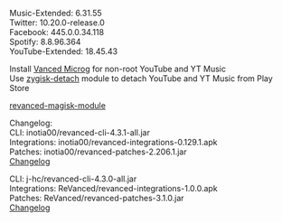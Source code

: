 Music-Extended: 6.31.55  
Twitter: 10.20.0-release.0  
Facebook: 445.0.0.34.118  
Spotify: 8.8.96.364  
YouTube-Extended: 18.45.43  

Install [Vanced Microg](https://github.com/TeamVanced/VancedMicroG/releases) for non-root YouTube and YT Music  
Use [zygisk-detach](https://github.com/j-hc/zygisk-detach) module to detach YouTube and YT Music from Play Store  

[revanced-magisk-module](https://github.com/j-hc/revanced-magisk-module)  

Changelog:  
CLI: inotia00/revanced-cli-4.3.1-all.jar  
Integrations: inotia00/revanced-integrations-0.129.1.apk  
Patches: inotia00/revanced-patches-2.206.1.jar  
[Changelog](https://github.com/inotia00/revanced-patches/releases/tag/v2.206.1)

CLI: j-hc/revanced-cli-4.3.0-all.jar  
Integrations: ReVanced/revanced-integrations-1.0.0.apk  
Patches: ReVanced/revanced-patches-3.1.0.jar  
[Changelog](https://github.com/ReVanced/revanced-patches/releases/tag/v3.1.0)  
